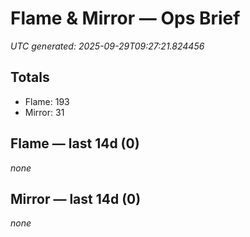 # Flame & Mirror — Ops Brief
_UTC generated: 2025-09-29T09:27:21.824456_

## Totals
- Flame:  193
- Mirror: 31

## Flame — last 14d (0)
_none_

## Mirror — last 14d (0)
_none_